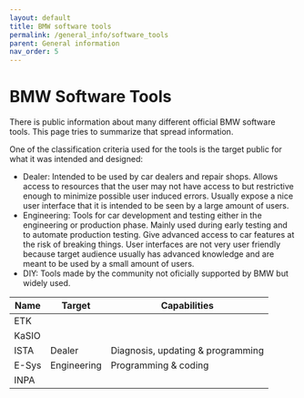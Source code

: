 ```yaml
---
layout: default
title: BMW software tools
permalink: /general_info/software_tools
parent: General information
nav_order: 5
---
```


# BMW Software Tools

There is public information about many different official BMW software tools. This page tries to summarize that spread information.

One of the classification criteria used for the tools is the target public for what it was intended and designed:

- Dealer: Intended to be used by car dealers and repair shops. Allows access to resources that the user may not have access to but restrictive enough to minimize possible user induced errors. Usually expose a nice user interface that it is intended to be seen by a large amount of users.
- Engineering: Tools for car development and testing either in the engineering or production phase. Mainly used during early testing and to automate production testing. Give advanced access to car features at the risk of breaking things. User interfaces are not very user friendly because target audience usually has advanced knowledge and are meant to be used by a small amount of users.
- DIY: Tools made by the community not oficially supported by BMW but widely used.

| Name  | Target      | Capabilities                      |
| ----- | ----------- | --------------------------------- |
| ETK   |             |                                   |
| KaSIO |             |                                   |
| ISTA  | Dealer      | Diagnosis, updating & programming |
| E-Sys | Engineering | Programming & coding              |
| INPA  |             |                                   |
